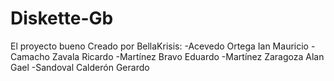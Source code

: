 # Diskette-Gb
El proyecto bueno
Creado por BellaKrisis:
-Acevedo Ortega Ian Mauricio
-Camacho Zavala Ricardo
-Martínez Bravo Eduardo
-Martínez Zaragoza Alan Gael
-Sandoval Calderón Gerardo
